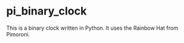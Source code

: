 # pi_binary_clock
This is a binary clock written in Python.  It uses the Rainbow Hat from Pimoroni.
